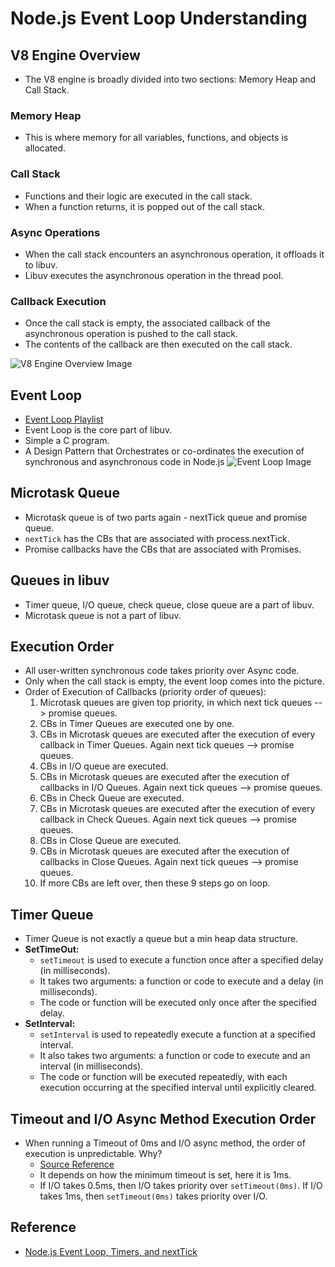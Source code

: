 # Node.js Event Loop Understanding

## V8 Engine Overview
- The V8 engine is broadly divided into two sections: Memory Heap and Call Stack.

### Memory Heap
- This is where memory for all variables, functions, and objects is allocated.

### Call Stack
- Functions and their logic are executed in the call stack.
- When a function returns, it is popped out of the call stack.

### Async Operations
- When the call stack encounters an asynchronous operation, it offloads it to libuv.
- Libuv executes the asynchronous operation in the thread pool.

### Callback Execution
- Once the call stack is empty, the associated callback of the asynchronous operation is pushed to the call stack.
- The contents of the callback are then executed on the call stack.

![V8 Engine Overview Image](https://github.com/pragnakanchana/NodeJs/assets/50200489/ee84c089-3b15-47a2-8ad7-6330d47aed28)

## Event Loop
- [Event Loop Playlist](https://youtube.com/playlist?list=PLC3y8-rFHvwj1_l8acs_lBi3a0HNb3bAN&si=B41RX7HJ29f_0mZc)
- Event Loop is the core part of libuv.
- Simple a C program.
- A Design Pattern that Orchestrates or co-ordinates the execution of synchronous and asynchronous code in Node.js
![Event Loop Image](https://github.com/pragnakanchana/NodeJs/assets/50200489/18b2747f-07fc-4313-a8ad-c07f3f946344)

## Microtask Queue
- Microtask queue is of two parts again - nextTick queue and promise queue.
- `nextTick` has the CBs that are associated with process.nextTick.
- Promise callbacks have the CBs that are associated with Promises.

## Queues in libuv
- Timer queue, I/O queue, check queue, close queue are a part of libuv.
- Microtask queue is not a part of libuv.

## Execution Order
- All user-written synchronous code takes priority over Async code.
- Only when the call stack is empty, the event loop comes into the picture.
- Order of Execution of Callbacks (priority order of queues):
  1. Microtask queues are given top priority, in which next tick queues --> promise queues.
  2. CBs in Timer Queues are executed one by one.
  3. CBs in Microtask queues are executed after the execution of every callback in Timer Queues. Again next tick queues --> promise queues.
  4. CBs in I/O queue are executed.
  5. CBs in Microtask queues are executed after the execution of callbacks in I/O Queues. Again next tick queues --> promise queues.
  6. CBs in Check Queue are executed.
  7. CBs in Microtask queues are executed after the execution of every callback in Check Queues. Again next tick queues --> promise queues.
  8. CBs in Close Queue are executed.
  9. CBs in Microtask queues are executed after the execution of callbacks in Close Queues. Again next tick queues --> promise queues.
  10. If more CBs are left over, then these 9 steps go on loop.

## Timer Queue
- Timer Queue is not exactly a queue but a min heap data structure.
- **SetTimeOut:**
  - `setTimeout` is used to execute a function once after a specified delay (in milliseconds).
  - It takes two arguments: a function or code to execute and a delay (in milliseconds).
  - The code or function will be executed only once after the specified delay.
- **SetInterval:**
  - `setInterval` is used to repeatedly execute a function at a specified interval.
  - It also takes two arguments: a function or code to execute and an interval (in milliseconds).
  - The code or function will be executed repeatedly, with each execution occurring at the specified interval until explicitly cleared.

## Timeout and I/O Async Method Execution Order
- When running a Timeout of 0ms and I/O async method, the order of execution is unpredictable. Why?
  - [Source Reference](https://chromium.googlesource.com/chromium/blink/+/master/Source/core/frame/DOMTimer.cpp#93)
  - It depends on how the minimum timeout is set, here it is 1ms.
  - If I/O takes 0.5ms, then I/O takes priority over `setTimeout(0ms)`. If I/O takes 1ms, then `setTimeout(0ms)` takes priority over I/O.

## Reference
- [Node.js Event Loop, Timers, and nextTick](https://nodejs.org/en/docs/guides/event-loop-timers-and-nexttick)

